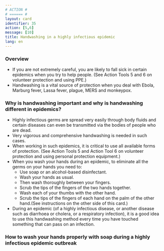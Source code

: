 ```yaml
---
# ACTION #
# ====== #
layout: card
identifier: 35
action: [5,6]
message: [10]
title: Handwashing in a highly infectious epidemic
lang: en
---
```


### Overview
- If you are not extremely careful, you are likely to fall sick in certain epidemics when you try to help people. (See Action Tools 5 and 6 on volunteer protection and using PPE.) 
- Handwashing is a vital source of protection when you deal with Ebola, Marburg fever, Lassa fever, plague, MERS and monkeypox.

### Why is handwashing important and why is handwashing different in epidemics?
- Highly infectious germs are spread very easily through body fluids and certain diseases can even be transmitted via the bodies of people who are dead.
- Very vigorous and comprehensive handwashing is needed in such cases.
- When working in such epidemics, it is critical to use all available forms of protection. (See Action Tools 5 <a class="crosslink" href="{% render_depth %}{% render_link action|5 %}"><i class="fas fa-external-link-alt" aria-hidden="true"></i></a> and Action Tool 6 <a class="crosslink" href="{% render_depth %}{% render_link action|6 %}"><i class="fas fa-external-link-alt" aria-hidden="true"></i></a> on volunteer protection and using personal protection equipment.)
- When you wash your hands during an epidemic, to eliminate all the germs on your hands you need to:
    - Use soap or an alcohol-based disinfectant.
    - Wash your hands as usual.
    - Then wash thoroughly between your fingers.
    - Scrub the tips of the fingers of the two hands together.
    - Wash each of your thumbs with the other hand.
    - Scrub the tips of the fingers of each hand on the palm of the other hand.(See instructions on the other side of this card.)
- During an epidemic (of a highly infectious disease, or another disease such as diarrhoea or cholera, or a respiratory infection), it is a good idea to use this handwashing method every time you have touched something that can pass on an infection.

### How to wash your hands properly with soap during a highly infectious epidemic outbreak

